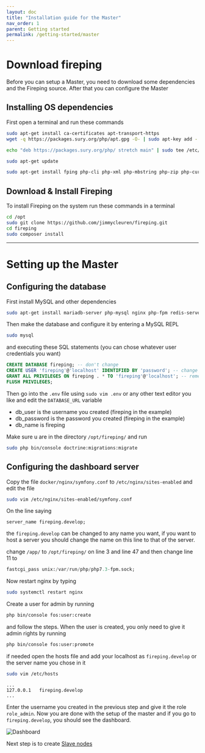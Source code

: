 ```yaml
---
layout: doc
title: "Installation guide for the Master"
nav_order: 1
parent: Getting started
permalink: /getting-started/master
---
```


# Download fireping
Before you can setup a Master, you need to download some dependencies and the Fireping source. After that you can configure the Master

## Installing OS dependencies
First open a terminal and run these commands

```bash
sudo apt-get install ca-certificates apt-transport-https
wget -q https://packages.sury.org/php/apt.gpg -O- | sudo apt-key add -

echo "deb https://packages.sury.org/php/ stretch main" | sudo tee /etc/apt/sources.list.d/php.list

sudo apt-get update

sudo apt-get install fping php-cli php-xml php-mbstring php-zip php-curl php-rrd git supervisor composer
```

## Download & Install Fireping
To install Fireping on the system run these commands in a terminal

```bash
cd /opt
sudo git clone https://github.com/jimmycleuren/fireping.git
cd fireping
sudo composer install
```

---

# Setting up the Master
## Configuring the database
First install MySQL and other dependencies

``` bash
sudo apt-get install mariadb-server php-mysql nginx php-fpm redis-server acl rrdtool php-rrd
```

Then make the database and configure it by entering a MySQL REPL
```bash
sudo mysql
```

and executing these SQL statements (you can chose whatever user credentials you want)

```SQL
CREATE DATABASE fireping; -- don't change
CREATE USER 'fireping'@'localhost' IDENTIFIED BY 'password'; -- change username (but leave @'localhost') and password here
GRANT ALL PRIVILEGES ON fireping . * TO 'fireping'@'localhost'; -- remember to use the right username
FLUSH PRIVILEGES;
```

Then go into the `.env` file using `sudo vim .env` or any other text editor you like and edit the `DATABASE_URL` variable

* db_user is the username you created (fireping in the example)
* db_password is the password you created (fireping in the example)
* db_name is fireping

Make sure u are in the directory `/opt/fireping/` and run

```bash
sudo php bin/console doctrine:migrations:migrate
```

## Configuring the dashboard server
Copy the file `docker/nginx/symfony.conf` to `/etc/nginx/sites-enabled` and edit the file
```bash
sudo vim /etc/nginx/sites-enabled/symfony.conf
```

On the line saying
```
server_name fireping.develop;
```
the `fireping.develop` can be changed to any name you want, if you want to host a server you should change the name on this line to that of the server.

change `/app/` to `/opt/fireping/` on line 3 and line 47 and then change line 11 to
```SQL
fastcgi_pass unix:/var/run/php/php7.3-fpm.sock;
```

Now restart nginx by typing
```bash
sudo systemctl restart nginx
```

Create a user for admin by running
```bash
php bin/console fos:user:create
```

and follow the steps. When the user is created, you only need to give it admin rights by running
```bash
php bin/console fos:user:promote
```

if needed open the hosts file and add your localhost as `fireping.develop` or the server name you chose in it
```bash
sudo vim /etc/hosts
```
```
...
127.0.0.1   fireping.develop
...
```

Enter the username you created in the previous step and give it the role `role_admin`.
Now you are done with the setup of the master and if you go to `fireping.develop`, you should see the dashboard. 

![Dashboard](/fireping/assets/img/dashboard_main_page.png) 

Next step is to create [Slave nodes](/fireping/getting-started/slaves)